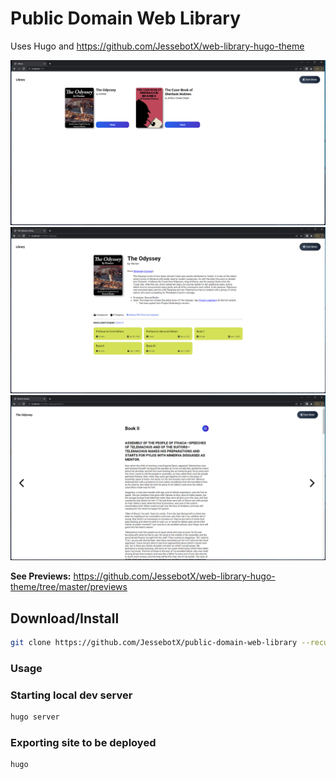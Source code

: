 # Public Domain Web Library

Uses Hugo and <https://github.com/JessebotX/web-library-hugo-theme>

![](https://github.com/JessebotX/web-library-hugo-theme/blob/master/previews/desktop-index.png)
![](https://github.com/JessebotX/web-library-hugo-theme/blob/master/previews/serial-index.png)
![](https://github.com/JessebotX/web-library-hugo-theme/blob/master/previews/serial-chapter.png)


**See Previews:** <https://github.com/JessebotX/web-library-hugo-theme/tree/master/previews>

## Download/Install
```sh
git clone https://github.com/JessebotX/public-domain-web-library --recursive
```

### Usage
### Starting local dev server
```sh
hugo server
```

### Exporting site to be deployed
```sh
hugo
```

